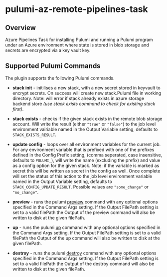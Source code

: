 # pulumi-az-remote-pipelines-task

## Overview
Azure Pipelines Task for installing Pulumi and running a Pulumi program under an Azure environment where state is stored in blob storage and secrets are encrypted via a key vault key.

## Supported Pulumi Commands

The plugin supports the following Pulumi commands.

- **stack init** - initilises a new stack, with a new secret stored in keyvault to encrypt secrets. On success will create new stack.Pulumi file in working directory. Note: will error if stack already exists in azure storage backend store *(use stack exists command to check for existing stack first)*.

- **stack exists** - checks if the given stack exists in the remote blob storage account. Will write the result (either `"true"` or `"false"`) to the job level environment vairiable named in the Output Variable setting, defaults to `STACK_EXISTS_RESULT`.

- **update config** - loops over all environment variables for the current job. For any environment variable that is prefixed with one of the prefixes defined in the Config Prefix setting, (comma seperated, case insensitive, defaults to `PULUMI_`), will write the name (excluding the prefix) and value as a config option for the given stack. Note: if the variable is marked as secret this will be written as secret in the config as well. Once complete will set the status of this action to the job level environment variable named in the Output Variable setting, defaults to `STACK_CONFIG_UPDATE_RESULT`. Possible values are `"some_change"` or `"no_change"`.

- **preview** - runs the pulumi [preview](https://www.pulumi.com/docs/reference/cli/pulumi_preview/) command with any optional options specified in the Command Args setting. If the Output FilePath setting is set to a valid filePath the Output of the preview command will also be written to disk at the given filePath.

- **up** - runs the pulumi [up](https://www.pulumi.com/docs/reference/cli/pulumi_up/) command with any optional options specified in the Command Args setting. If the Output FilePath setting is set to a valid filePath the Output of the up command will also be written to disk at the given filePath.

- **destroy** - runs the pulumi [destroy](https://www.pulumi.com/docs/reference/cli/pulumi_destroy/) command with any optional options specified in the Command Args setting. If the Output FilePath setting is set to a valid filePath the Output of the destroy command will also be written to disk at the given filePath.